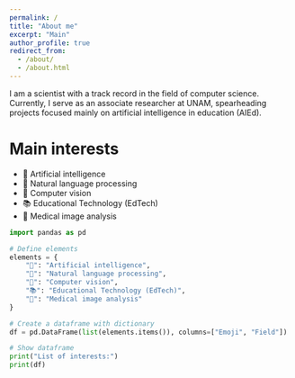 ```yaml
---
permalink: /
title: "About me"
excerpt: "Main"
author_profile: true
redirect_from: 
  - /about/
  - /about.html
---
```


I am a scientist with a track record in the field of computer science. Currently, I serve as an associate researcher at UNAM, spearheading projects focused mainly on artificial intelligence in education (AIEd).

Main interests
======
* 👾 Artificial intelligence
* 💬 Natural language processing
* 👀 Computer vision
* 📚 Educational Technology (EdTech)
* 🏥 Medical image analysis

```python
import pandas as pd

# Define elements
elements = {
    "👾": "Artificial intelligence",
    "💬": "Natural language processing",
    "👀": "Computer vision",
    "📚": "Educational Technology (EdTech)",
    "🏥": "Medical image analysis"
}

# Create a dataframe with dictionary
df = pd.DataFrame(list(elements.items()), columns=["Emoji", "Field"])

# Show dataframe
print("List of interests:")
print(df)
```